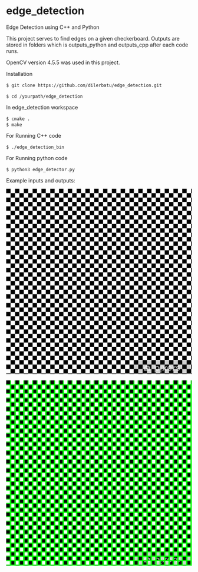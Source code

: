 # edge_detection
Edge Detection using C++ and Python

This project serves to find edges on a given checkerboard. 
Outputs are stored in folders which is outputs_python and outputs_cpp after each code runs.



OpenCV version 4.5.5 was used in this project.



Installation

```
$ git clone https://github.com/dilerbatu/edge_detection.git
```

```
$ cd /yourpath/edge_detection
```

In edge_detection workspace
```
$ cmake .
$ make
```


For Running C++ code
```
$ ./edge_detection_bin
```



For Running python code

```
$ python3 edge_detector.py
```

Example inputs and outputs:

![alt text](https://github.com/dilerbatu/edge_detection/blob/main/data/Image_11.png?raw=true)

![alt text](https://github.com/dilerbatu/edge_detection/blob/main/all_outputs/output_2.jpg?raw=true)








